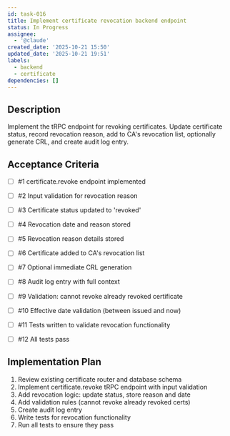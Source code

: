 ```yaml
---
id: task-016
title: Implement certificate revocation backend endpoint
status: In Progress
assignee:
  - '@claude'
created_date: '2025-10-21 15:50'
updated_date: '2025-10-21 19:51'
labels:
  - backend
  - certificate
dependencies: []
---
```


## Description

<!-- SECTION:DESCRIPTION:BEGIN -->
Implement the tRPC endpoint for revoking certificates. Update certificate status, record revocation reason, add to CA's revocation list, optionally generate CRL, and create audit log entry.
<!-- SECTION:DESCRIPTION:END -->

## Acceptance Criteria
<!-- AC:BEGIN -->
- [ ] #1 certificate.revoke endpoint implemented
- [ ] #2 Input validation for revocation reason
- [ ] #3 Certificate status updated to 'revoked'
- [ ] #4 Revocation date and reason stored
- [ ] #5 Revocation reason details stored
- [ ] #6 Certificate added to CA's revocation list
- [ ] #7 Optional immediate CRL generation
- [ ] #8 Audit log entry with full context
- [ ] #9 Validation: cannot revoke already revoked certificate
- [ ] #10 Effective date validation (between issued and now)

- [ ] #11 Tests written to validate revocation functionality
- [ ] #12 All tests pass
<!-- AC:END -->

## Implementation Plan

<!-- SECTION:PLAN:BEGIN -->
1. Review existing certificate router and database schema
2. Implement certificate.revoke tRPC endpoint with input validation
3. Add revocation logic: update status, store reason and date
4. Add validation rules (cannot revoke already revoked certs)
5. Create audit log entry
6. Write tests for revocation functionality
7. Run all tests to ensure they pass
<!-- SECTION:PLAN:END -->
